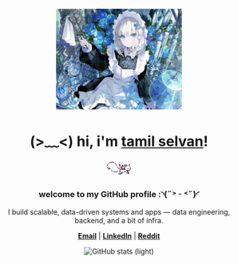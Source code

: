<p align="center">
  <a href="https://tamilselvansportfolio.netlify.app">
    <img src="images/img1.jpg" alt="Banner" width="50%">
  </a>
</p>

<h1 align="center">(>﹏<) hi, i'm <a href="https://tamilselvansportfolio.netlify.app">tamil selvan</a>!</h1>

<p align="center">
  <img
    src="images/kyubey.gif"
    alt="icon"
    style="height:32px; width:auto; image-rendering: pixelated;"
  />
</p>


<h3 align="center">welcome to my GitHub profile :◝(˶˃ ᵕ ˂˶)◜</h3>

<p align="center">I build scalable, data-driven systems and apps — data engineering, backend, and a bit of infra.
</p>

<p align="center">
  <strong><a href="mailto:tamilselvansekar@proton.me">Email</a></strong> |
  <strong><a href="https://www.linkedin.com/in/tamilselvan-sekar-64321b26b/">LinkedIn</a></strong> |
  <strong><a href="https://www.reddit.com/user/SweetMention4369/">Reddit</a></strong>
</p>

<!-- Stats (LIGHT MODE: white + blue) -->
<p align="center">
  <img
    src="https://github-readme-stats.vercel.app/api?username=tamil2513&show_icons=true&hide_border=true&bg_color=ffffff&title_color=0A66C2&text_color=0B1520&icon_color=0A66C2"
    alt="GitHub stats (light)"
    #gh-light-mode-only
  />
</p>